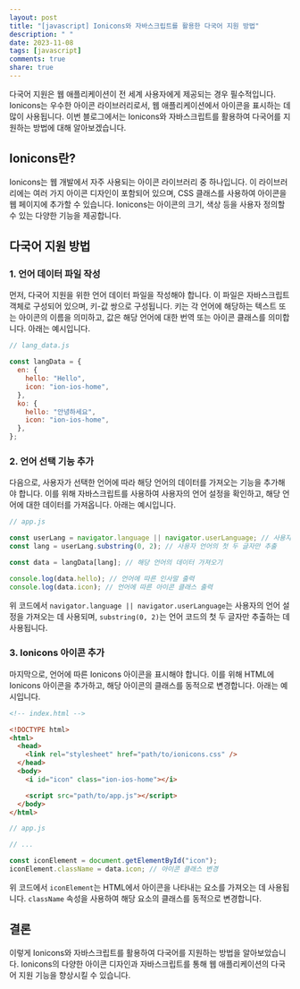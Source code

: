 ```yaml
---
layout: post
title: "[javascript] Ionicons와 자바스크립트를 활용한 다국어 지원 방법"
description: " "
date: 2023-11-08
tags: [javascript]
comments: true
share: true
---
```


다국어 지원은 웹 애플리케이션이 전 세계 사용자에게 제공되는 경우 필수적입니다. Ionicons는 우수한 아이콘 라이브러리로서, 웹 애플리케이션에서 아이콘을 표시하는 데 많이 사용됩니다. 이번 블로그에서는 Ionicons와 자바스크립트를 활용하여 다국어를 지원하는 방법에 대해 알아보겠습니다.

## Ionicons란?

Ionicons는 웹 개발에서 자주 사용되는 아이콘 라이브러리 중 하나입니다. 이 라이브러리에는 여러 가지 아이콘 디자인이 포함되어 있으며, CSS 클래스를 사용하여 아이콘을 웹 페이지에 추가할 수 있습니다. Ionicons는 아이콘의 크기, 색상 등을 사용자 정의할 수 있는 다양한 기능을 제공합니다.

## 다국어 지원 방법

### 1. 언어 데이터 파일 작성

먼저, 다국어 지원을 위한 언어 데이터 파일을 작성해야 합니다. 이 파일은 자바스크립트 객체로 구성되어 있으며, 키-값 쌍으로 구성됩니다. 키는 각 언어에 해당하는 텍스트 또는 아이콘의 이름을 의미하고, 값은 해당 언어에 대한 번역 또는 아이콘 클래스를 의미합니다. 아래는 예시입니다.

```javascript
// lang_data.js

const langData = {
  en: {
    hello: "Hello",
    icon: "ion-ios-home",
  },
  ko: {
    hello: "안녕하세요",
    icon: "ion-ios-home",
  },
};
```

### 2. 언어 선택 기능 추가

다음으로, 사용자가 선택한 언어에 따라 해당 언어의 데이터를 가져오는 기능을 추가해야 합니다. 이를 위해 자바스크립트를 사용하여 사용자의 언어 설정을 확인하고, 해당 언어에 대한 데이터를 가져옵니다. 아래는 예시입니다.

```javascript
// app.js

const userLang = navigator.language || navigator.userLanguage; // 사용자의 언어 설정 가져오기
const lang = userLang.substring(0, 2); // 사용자 언어의 첫 두 글자만 추출

const data = langData[lang]; // 해당 언어의 데이터 가져오기

console.log(data.hello); // 언어에 따른 인사말 출력
console.log(data.icon); // 언어에 따른 아이콘 클래스 출력
```

위 코드에서 `navigator.language || navigator.userLanguage`는 사용자의 언어 설정을 가져오는 데 사용되며, `substring(0, 2)`는 언어 코드의 첫 두 글자만 추출하는 데 사용됩니다.

### 3. Ionicons 아이콘 추가

마지막으로, 언어에 따른 Ionicons 아이콘을 표시해야 합니다. 이를 위해 HTML에 Ionicons 아이콘을 추가하고, 해당 아이콘의 클래스를 동적으로 변경합니다. 아래는 예시입니다.

```html
<!-- index.html -->

<!DOCTYPE html>
<html>
  <head>
    <link rel="stylesheet" href="path/to/ionicons.css" />
  </head>
  <body>
    <i id="icon" class="ion-ios-home"></i>

    <script src="path/to/app.js"></script>
  </body>
</html>
```

```javascript
// app.js

// ...

const iconElement = document.getElementById("icon");
iconElement.className = data.icon; // 아이콘 클래스 변경
```

위 코드에서 `iconElement`는 HTML에서 아이콘을 나타내는 요소를 가져오는 데 사용됩니다. `className` 속성을 사용하여 해당 요소의 클래스를 동적으로 변경합니다.

## 결론

이렇게 Ionicons와 자바스크립트를 활용하여 다국어를 지원하는 방법을 알아보았습니다. Ionicons의 다양한 아이콘 디자인과 자바스크립트를 통해 웹 애플리케이션의 다국어 지원 기능을 향상시킬 수 있습니다.